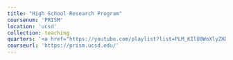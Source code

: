 ```yaml
---
title: "High School Research Program"
coursenum: 'PRISM'
location: 'ucsd'
collection: teaching
quarters: '<a href="https://youtube.com/playlist?list=PLM_KIlU0WoXlyZHXXrWiDjIbrIZGFnfI1&si=6RfmDdnnbDNB_02g" target="_blank">Summer 2025</a>, <a href="https://youtube.com/playlist?list=PLM_KIlU0WoXkOhl5rI3WG5pMg1g1yovXf&si=pz7iRJYywCifk3E2" target="_blank">Summer 2024</a></a>'
courseurl: 'https://prism.ucsd.edu/'
---
```


